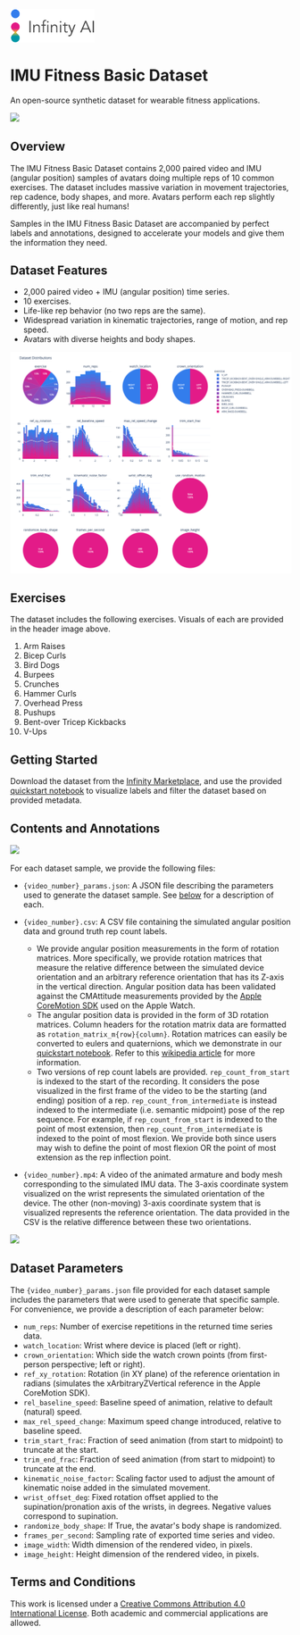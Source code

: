 <p align="left">
  <img src="./assets/logo.png" width="30%">
</p>

# IMU Fitness Basic Dataset
An open-source synthetic dataset for wearable fitness applications.

<p align="left">
  <img src="./assets/corrected_video_grid_no_imu_5x2.gif">
</p>

## Overview 
The IMU Fitness Basic Dataset contains 2,000 paired video and IMU (angular position) samples of avatars doing multiple reps of 10 common exercises. The dataset includes massive variation in movement trajectories, rep cadence, body shapes, and more. Avatars perform each rep slightly differently, just like real humans!

Samples in the IMU Fitness Basic Dataset are accompanied by perfect labels and annotations, designed to accelerate your models and give them the information they need.

## Dataset Features

- 2,000 paired video + IMU (angular position) time series.
- 10 exercises.
- Life-like rep behavior (no two reps are the same).
- Widespread variation in kinematic trajectories, range of motion, and rep speed.
- Avatars with diverse heights and body shapes.

<p align="left">
  <img src="./assets/all_dists_in_grid.png">
</p>

## Exercises

The dataset includes the following exercises. Visuals of each are provided in the header image above.

1. Arm Raises
2. Bicep Curls
3. Bird Dogs
4. Burpees
5. Crunches
6. Hammer Curls
7. Overhead Press
8. Pushups
9. Bent-over Tricep Kickbacks
10. V-Ups

## Getting Started

Download the dataset from the [Infinity Marketplace](https://marketplace.infinity.ai/products/imu-fitness-basic-dataset), and use the provided [quickstart notebook](quickstart.ipynb) to visualize labels and filter the dataset based on provided metadata.

## Contents and Annotations

<p align="left">
  <img src="./assets/time_series_example.gif">
</p>

For each dataset sample, we provide the following files:

- `{video_number}_params.json`: A JSON file describing the parameters used to generate the dataset sample. See [below](#dataset-parameters) for a description of each.
- `{video_number}.csv`: A CSV file containing the simulated angular position data and ground truth rep count labels.
  - We provide angular position measurements in the form of rotation matrices. More specifically, we provide rotation matrices that measure the relative difference between the simulated device orientation and an arbitrary reference orientation that has its Z-axis in the vertical direction. Angular position data has been validated against the CMAttitude measurements provided by the [Apple CoreMotion SDK](https://developer.apple.com/documentation/coremotion/cmattitude) used on the Apple Watch.
  - The angular position data is provided in the form of 3D rotation matrices. Column headers for the rotation matrix data are formatted as `rotation_matrix_m{row}{column}`. Rotation matrices can easily be converted to eulers and quaternions, which we demonstrate in our [quickstart notebook](quickstart.ipynb). Refer to this [wikipedia article](https://en.wikipedia.org/wiki/Rotation_matrix) for more information.
  - Two versions of rep count labels are provided. `rep_count_from_start` is indexed to the start of the recording. It considers the pose visualized in the first frame of the video to be the starting (and ending) position of a rep. `rep_count_from_intermediate` is instead indexed to the intermediate (i.e. semantic midpoint) pose of the rep sequence. For example, if `rep_count_from_start` is indexed to the point of most extension, then `rep_count_from_intermediate` is indexed to the point of most flexion. We provide both since users may wish to define the point of most flexion OR the point of most extension as the rep inflection point.

- `{video_number}.mp4`: A video of the animated armature and body mesh corresponding to the simulated IMU data. The 3-axis coordinate system visualized on the wrist represents the simulated orientation of the device. The other (non-moving) 3-axis coordinate system that is visualized represents the reference orientation. The data provided in the CSV is the relative difference between these two orientations.

<p align="left">
  <img src="./assets/rotation_matrix_per_rep.gif">
</p>

## Dataset Parameters

The `{video_number}_params.json` file provided for each dataset sample includes the parameters that were used to generate that specific sample. For convenience, we provide a description of each parameter below:

- `num_reps`: Number of exercise repetitions in the returned time series data.
- `watch_location`: Wrist where device is placed (left or right).
- `crown_orientation`: Which side the watch crown points (from first-person perspective; left or right).
- `ref_xy_rotation`: Rotation (in XY plane) of the reference orientation in radians (simulates the xArbitraryZVertical reference in the Apple CoreMotion SDK).
- `rel_baseline_speed`: Baseline speed of animation, relative to default (natural) speed.
- `max_rel_speed_change`: Maximum speed change introduced, relative to baseline speed.
- `trim_start_frac`: Fraction of seed animation (from start to midpoint) to truncate at the start.
- `trim_end_frac`: Fraction of seed animation (from start to midpoint) to truncate at the end.
- `kinematic_noise_factor`: Scaling factor used to adjust the amount of kinematic noise added in the simulated movement.
- `wrist_offset_deg`: Fixed rotation offset applied to the supination/pronation axis of the wrists, in degrees. Negative values correspond to supination.
- `randomize_body_shape`: If True, the avatar's body shape is randomized.
- `frames_per_second`: Sampling rate of exported time series and video.
- `image_width`: Width dimension of the rendered video, in pixels.
- `image_height`: Height dimension of the rendered video, in pixels.


## Terms and Conditions
This work is licensed under a
[Creative Commons Attribution 4.0 International License](http://creativecommons.org/licenses/by/4.0/). Both academic and commercial applications are allowed.